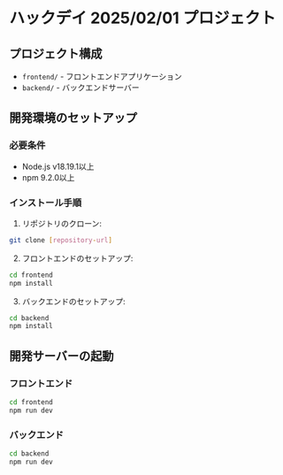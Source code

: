 # ハックデイ 2025/02/01 プロジェクト

## プロジェクト構成

- `frontend/` - フロントエンドアプリケーション
- `backend/` - バックエンドサーバー

## 開発環境のセットアップ

### 必要条件
- Node.js v18.19.1以上
- npm 9.2.0以上

### インストール手順

1. リポジトリのクローン:
```bash
git clone [repository-url]
```

2. フロントエンドのセットアップ:
```bash
cd frontend
npm install
```

3. バックエンドのセットアップ:
```bash
cd backend
npm install
```

## 開発サーバーの起動

### フロントエンド
```bash
cd frontend
npm run dev
```

### バックエンド
```bash
cd backend
npm run dev
